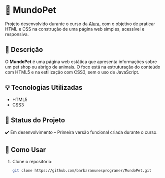 # 🐾 MundoPet

Projeto desenvolvido durante o curso da [Alura](https://www.alura.com.br/), com o objetivo de praticar HTML e CSS na construção de uma página web simples, acessível e responsiva.

## 📄 Descrição

O **MundoPet** é uma página web estática que apresenta informações sobre um pet shop ou abrigo de animais. O foco está na estruturação do conteúdo com HTML5 e na estilização com CSS3, sem o uso de JavaScript.


## 💡 Tecnologias Utilizadas

- HTML5
- CSS3


## 🚧 Status do Projeto

✔️ Em desenvolvimento – Primeira versão funcional criada durante o curso.

## 📌 Como Usar

1. Clone o repositório:
   ```bash
   git clone https://github.com/barbaranunesprogramer/MundoPet.git


